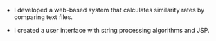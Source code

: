 - I developed a web-based system that calculates similarity rates by comparing text files.
 
- I created a user interface with string processing algorithms and JSP.
